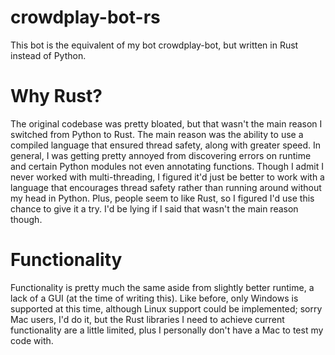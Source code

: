 # crowdplay-bot-rs
This bot is the equivalent of my bot crowdplay-bot, but written in Rust instead
of Python.

# Why Rust?
The original codebase was pretty bloated, but that wasn't the main reason I
switched from Python to Rust. The main reason was the ability to use a
compiled language that ensured thread safety, along with greater speed. In
general, I was getting pretty annoyed from discovering errors on runtime and
certain Python modules not even annotating functions. Though I admit I never
worked with multi-threading, I figured it'd just be better to work with a
language that encourages thread safety rather than running around without my
head in Python. Plus, people seem to like Rust, so I figured I'd use this chance
to give it a try. I'd be lying if I said that wasn't the main reason though.

# Functionality
Functionality is pretty much the same aside from slightly better runtime, a lack
of a GUI (at the time of writing this). Like before, only Windows is supported
at this time, although Linux support could be implemented; sorry Mac users, I'd
do it, but the Rust libraries I need to achieve current functionality are a
little limited, plus I personally don't have a Mac to test my code with.